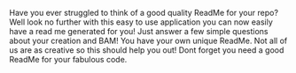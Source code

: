 Have you ever struggled to think of a good quality ReadMe for your repo? Well look no further with this easy to use application you can now easily have a read me generated for you! Just answer a few simple questions about your creation and BAM! You have your own unique ReadMe. Not all of us are as creative so this should help you out! Dont forget you need a good ReadMe for your fabulous code.
